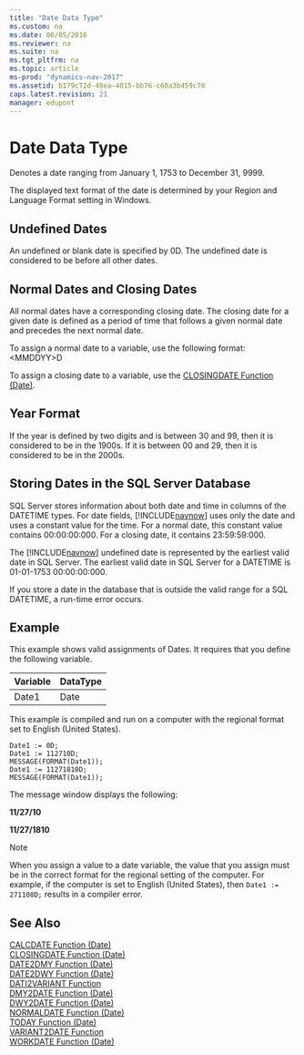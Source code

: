 ```yaml
---
title: "Date Data Type"
ms.custom: na
ms.date: 06/05/2016
ms.reviewer: na
ms.suite: na
ms.tgt_pltfrm: na
ms.topic: article
ms-prod: "dynamics-nav-2017"
ms.assetid: b179c72d-48ea-4015-bb76-c60a3b459c70
caps.latest.revision: 21
manager: edupont
---
```

# Date Data Type
Denotes a date ranging from January 1, 1753 to December 31, 9999.  
  
 The displayed text format of the date is determined by your Region and Language Format setting in Windows.  
  
## Undefined Dates  
 An undefined or blank date is specified by 0D. The undefined date is considered to be before all other dates.  
  
## Normal Dates and Closing Dates  
 All normal dates have a corresponding closing date. The closing date for a given date is defined as a period of time that follows a given normal date and precedes the next normal date.  
  
 To assign a normal date to a variable, use the following format: \<MMDDYY>D  
  
 To assign a closing date to a variable, use the [CLOSINGDATE Function \(Date\)](CLOSINGDATE-Function--Date-.md).  
  
## Year Format  
 If the year is defined by two digits and is between 30 and 99, then it is considered to be in the 1900s. If it is between 00 and 29, then it is considered to be in the 2000s.  
  
## Storing Dates in the SQL Server Database  
 SQL Server stores information about both date and time in columns of the DATETIME types. For date fields, [!INCLUDE[navnow](includes/navnow_md.md)] uses only the date and uses a constant value for the time. For a normal date, this constant value contains 00:00:00:000. For a closing date, it contains 23:59:59:000.  
  
 The [!INCLUDE[navnow](includes/navnow_md.md)] undefined date is represented by the earliest valid date in SQL Server. The earliest valid date in SQL Server for a DATETIME is 01-01-1753 00:00:00:000.  
  
 If you store a date in the database that is outside the valid range for a SQL DATETIME, a run-time error occurs.  
  
## Example  
 This example shows valid assignments of Dates. It requires that you define the following variable.  
  
|Variable|DataType|  
|--------------|--------------|  
|Date1|Date|  
  
 This example is compiled and run on a computer with the regional format set to English \(United States\).  
  
```  
Date1 := 0D;  
Date1 := 112710D;  
MESSAGE(FORMAT(Date1));  
Date1 := 11271810D;  
MESSAGE(FORMAT(Date1));  
```  
  
 The message window displays the following:  
  
 **11/27/10**  
  
 **11/27/1810**  
  
> [!NOTE]  
>  When you assign a value to a date variable, the value that you assign must be in the correct format for the regional setting of the computer. For example, if the computer is set to English \(United States\), then `Date1 := 271108D;` results in a compiler error.  
  
<!-- Removed for 2017 ## Changes from Previous Versions of Microsoft Dynamics NAV  
 This topic has been updated to specify the SQL Server requirement for the earliest DateTime rather than the internal [!INCLUDE[navnow](includes/navnow_md.md)] date. In SQL Server, the earliest DateTime is January 1, 1753, 00:00:00.000. [!INCLUDE[navnow](includes/navnow_md.md)] can handle dates as early as January 3, 0001, but such dates cannot be stored in the database. --> 
  
## See Also  
 [CALCDATE Function \(Date\)](CALCDATE-Function--Date-.md)   
 [CLOSINGDATE Function \(Date\)](CLOSINGDATE-Function--Date-.md)   
 [DATE2DMY Function \(Date\)](DATE2DMY-Function--Date-.md)   
 [DATE2DWY Function \(Date\)](DATE2DWY-Function--Date-.md)   
 [DATI2VARIANT Function](DATI2VARIANT-Function.md)   
 [DMY2DATE Function \(Date\)](DMY2DATE-Function--Date-.md)   
 [DWY2DATE Function \(Date\)](DWY2DATE-Function--Date-.md)   
 [NORMALDATE Function \(Date\)](NORMALDATE-Function--Date-.md)   
 [TODAY Function \(Date\)](TODAY-Function--Date-.md)   
 [VARIANT2DATE Function](VARIANT2DATE-Function.md)   
 [WORKDATE Function \(Date\)](WORKDATE-Function--Date-.md)